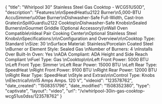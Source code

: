 {
    "title": "Whirlpool 30\" Stainless Steel Gas Cooktop - WCG51US0D",
    "description": "Features:\n\nSpeedHeat\u2122 Burner\n5,000-BTU AccuSimmer\u00ae Burner\nDishwasher-Safe Full-Width, Cast-Iron Grates\nSpillGuard\u2122 Cooktop\nDishwasher-Safe Knobs\nSealed Burners\nGourmet Griddle (Optional Accessory)\nWall Oven Compatible\nIdeal Pair Cooking Center\nOptional Stainless Steel Knobs\nSpecifications:\n\nConfiguration and Overview\n\nCooktop Type: Standard \nSize: 30 \nSurface Material: Stainless\/Porcelain Coated Steel \nBurner or Element Style: Sealed Gas \nNumber of Burners: 4 \nInstalls Over Built-In Oven: Yes \nADA Compliant: ADA Height and Side Reach Compliant \nFuel Type: Gas \nCooktop\n\nLeft Front Power: 5000 BTU \nLeft Front Type: Simmer \nLeft Rear Power: 15000 BTU \nLeft Rear Type: SpeedHeat \nRight Front Power: 9100 BTU \nRight Rear Power: 12000 BTU \nRight Rear Type: SpeedHeat \nStyle and Extras\n\nControl Type: Knobs \nElectrical\n\n15 Amps Amps. 120 V",
    "videoid": "123578762",
    "date_created": "1508351796",
    "date_modified": "1508352380",
    "type": "captivate",
    "layout": "video",
    "url": "\/v\/whirlpool-30in-gas-cooktop-wcg51us0dss\/123578762"
}